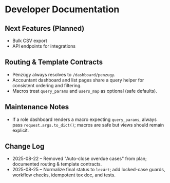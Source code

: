 # Developer Documentation

## Next Features (Planned)
- Bulk CSV export
- API endpoints for integrations

## Routing & Template Contracts
- Pénzügy always resolves to `/dashboard/penzugy`.
- Accountant dashboard and list pages share a query helper for consistent ordering and filtering.
- Macros treat `query_params` and `users_map` as optional (safe defaults).

## Maintenance Notes
- If a role dashboard renders a macro expecting `query_params`, always pass `request.args.to_dict()`; macros are safe but views should remain explicit.

## Change Log
- 2025-08-22 – Removed "Auto-close overdue cases" from plan; documented routing & template contracts.
- 2025-08-25 – Normalize final status to `lezárt`; add locked-case guards, workflow checks, idempotent tox doc, and tests.